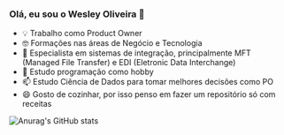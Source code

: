 ### Olá, eu sou o Wesley Oliveira 👋

- 💡 Trabalho como Product Owner
- 🤓 Formações nas áreas de Negócio e Tecnologia
- 📁 Especialista em sistemas de integração, principalmente MFT (Managed File Transfer) e EDI (Eletronic Data Interchange)
- 💬 Estudo programação como hobby
- 📫 Estudo Ciência de Dados para tomar melhores decisões como PO
- 😄 Gosto de cozinhar, por isso penso em fazer um repositório só com receitas


![Anurag's GitHub stats](https://github-readme-stats.vercel.app/api?username=wesley-repository&show_icons=true&theme=holi)

